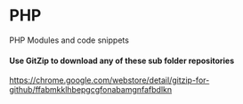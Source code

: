 # PHP
PHP Modules and code snippets

#### Use GitZip to download any of these sub folder repositories
https://chrome.google.com/webstore/detail/gitzip-for-github/ffabmkklhbepgcgfonabamgnfafbdlkn
